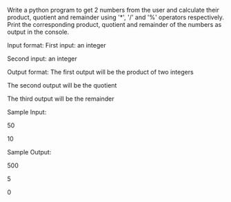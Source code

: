 Write a python program to get 2 numbers from the user and calculate their product, quotient and remainder using '*', '/' and '%' operators respectively. Print the corresponding product, quotient and remainder of the numbers as output in the console.

Input format: First input: an integer

Second input: an integer

Output format: The first output will be the product of two integers

The second output will be the quotient

The third output will be the remainder

Sample Input:

50

10

Sample Output:

500

5

0
